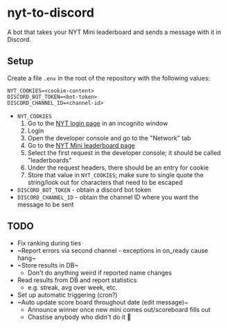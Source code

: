# nyt-to-discord

A bot that takes your NYT Mini leaderboard and sends a message with it in Discord.

## Setup

Create a file `.env` in the root of the repository with the following values:

```
NYT_COOKIES=<cookie-content>
DISCORD_BOT_TOKEN=<bot-token>
DISCORD_CHANNEL_ID=<channel-id>
```

* `NYT_COOKIES`
  1. Go to the [NYT login page](https://myaccount.nytimes.com/auth/login) in an incognito window
  2. Login
  3. Open the developer console and go to the "Network" tab
  4. Go to the [NYT Mini leaderboard page](https://www.nytimes.com/puzzles/leaderboards)
  5. Select the first request in the developer console; it should be called "leaderboards"
  6. Under the request headers, there should be an entry for cookie
  7. Store that value in `NYT_COOKIES`; make sure to single quote the string/look out for characters that need to be escaped
* `DISCORD_BOT_TOKEN` - obtain a discord bot token
* `DISCORD_CHANNEL_ID` - obtain the channel ID where you want the message to be sent

## TODO

* Fix ranking during ties
* ~Report errors via second channel - exceptions in on_ready cause hang~
* ~Store results in DB~
  * Don't do anything weird if reported name changes
* Read results from DB and report statistics
  * e.g. streak, avg over week, etc.
* Set up automatic triggering (cron?)
* ~Auto update score board throughout date (edit message)~
  * Announce winner once new mini comes out/scoreboard fills out
  * Chastise anybody who didn't do it 🤔